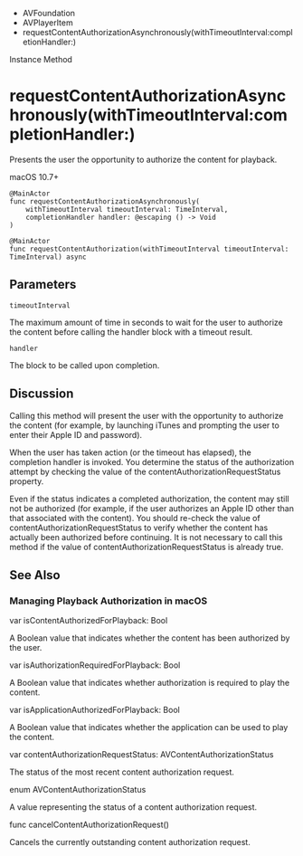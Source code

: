 

- AVFoundation
- AVPlayerItem
-  requestContentAuthorizationAsynchronously(withTimeoutInterval:completionHandler:) 

Instance Method

# requestContentAuthorizationAsynchronously(withTimeoutInterval:completionHandler:)

Presents the user the opportunity to authorize the content for playback.

macOS 10.7+

``` source
@MainActor
func requestContentAuthorizationAsynchronously(
    withTimeoutInterval timeoutInterval: TimeInterval,
    completionHandler handler: @escaping () -> Void
)
```

``` source
@MainActor
func requestContentAuthorization(withTimeoutInterval timeoutInterval: TimeInterval) async
```

## Parameters 

`timeoutInterval`  

The maximum amount of time in seconds to wait for the user to authorize the content before calling the handler block with a timeout result.

`handler`  

The block to be called upon completion.

## Discussion

Calling this method will present the user with the opportunity to authorize the content (for example, by launching iTunes and prompting the user to enter their Apple ID and password).

When the user has taken action (or the timeout has elapsed), the completion handler is invoked. You determine the status of the authorization attempt by checking the value of the contentAuthorizationRequestStatus property.

Even if the status indicates a completed authorization, the content may still not be authorized (for example, if the user authorizes an Apple ID other than that associated with the content). You should re-check the value of contentAuthorizationRequestStatus to verify whether the content has actually been authorized before continuing. It is not necessary to call this method if the value of contentAuthorizationRequestStatus is already true.

## See Also

### Managing Playback Authorization in macOS

var isContentAuthorizedForPlayback: Bool

A Boolean value that indicates whether the content has been authorized by the user.

var isAuthorizationRequiredForPlayback: Bool

A Boolean value that indicates whether authorization is required to play the content.

var isApplicationAuthorizedForPlayback: Bool

A Boolean value that indicates whether the application can be used to play the content.

var contentAuthorizationRequestStatus: AVContentAuthorizationStatus

The status of the most recent content authorization request.

enum AVContentAuthorizationStatus

A value representing the status of a content authorization request.

func cancelContentAuthorizationRequest()

Cancels the currently outstanding content authorization request.

